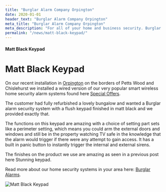 ```yaml
---
title: "Burglar Alarm Company Orpington"
date: 2020-01-01
header_text: "Burglar Alarm Company Orpington"
meta_title: "Burglar Alarm Company Orpington"
meta_description: "For all of your home and business security. Burglar Alarm Servicing, Burglar Alarm Installation, Alarm Battery and CCTV. Call 020 8302 4065 or email us."
permalink: "/news/matt-black-keypad/"
---
```


#### Matt Black Keypad

# Matt Black Keypad

On our recent installation in [Orpington](/pages/orpington.php) on the borders of Petts Wood and Chislehurst we installed a wired version of our very popular smart wireless home security alarm systems found here [Special Offers](/categories/special-offers.php).

The customer had fully refurbished a lovely bungalow and wanted a Burglar alarm security system with a flush keypad finished in matt black and we provided exactly that.

The functions on this keypad are amazing with a choice of setting part sets like a perimeter setting, which means you could arm the external doors and windows and still be in the property watching TV safe in the knowledge that the alarm would trigger if there were any attempt to gain access. It has a built in panic button to instantly trigger the internal and external sirens.

The finishes on the product we use are amazing as seen in a previous post here Stunning keypad.

Read more about our home security systems in your area here: [Burglar Alarms](/categories/burglar-alarms.php).

![Matt Black Keypad](https://res.cloudinary.com/kbs/image/upload/imlgi8x4rv2ahsjwnpeb.jpg)